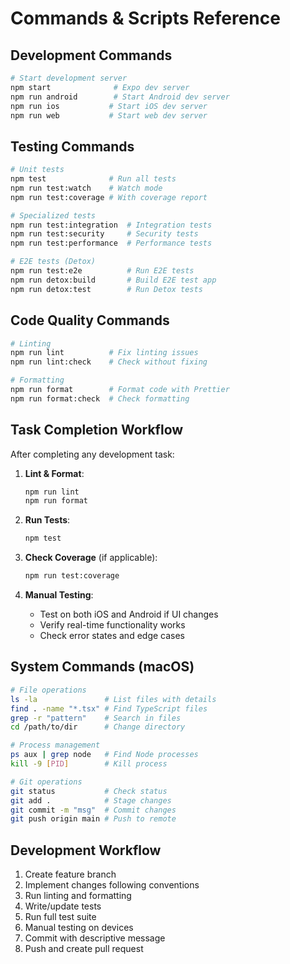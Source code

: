 # Commands & Scripts Reference

## Development Commands
```bash
# Start development server
npm start              # Expo dev server
npm run android        # Start Android dev server
npm run ios           # Start iOS dev server
npm run web           # Start web dev server
```

## Testing Commands
```bash
# Unit tests
npm test              # Run all tests
npm run test:watch    # Watch mode
npm run test:coverage # With coverage report

# Specialized tests
npm run test:integration  # Integration tests
npm run test:security     # Security tests
npm run test:performance  # Performance tests

# E2E tests (Detox)
npm run test:e2e          # Run E2E tests
npm run detox:build       # Build E2E test app
npm run detox:test        # Run Detox tests
```

## Code Quality Commands
```bash
# Linting
npm run lint          # Fix linting issues
npm run lint:check    # Check without fixing

# Formatting
npm run format        # Format code with Prettier
npm run format:check  # Check formatting
```

## Task Completion Workflow
After completing any development task:

1. **Lint & Format**:
   ```bash
   npm run lint
   npm run format
   ```

2. **Run Tests**:
   ```bash
   npm test
   ```

3. **Check Coverage** (if applicable):
   ```bash
   npm run test:coverage
   ```

4. **Manual Testing**:
   - Test on both iOS and Android if UI changes
   - Verify real-time functionality works
   - Check error states and edge cases

## System Commands (macOS)
```bash
# File operations
ls -la               # List files with details
find . -name "*.tsx" # Find TypeScript files
grep -r "pattern"    # Search in files
cd /path/to/dir      # Change directory

# Process management
ps aux | grep node   # Find Node processes
kill -9 [PID]        # Kill process

# Git operations
git status           # Check status
git add .            # Stage changes
git commit -m "msg"  # Commit changes
git push origin main # Push to remote
```

## Development Workflow
1. Create feature branch
2. Implement changes following conventions
3. Run linting and formatting
4. Write/update tests
5. Run full test suite
6. Manual testing on devices
7. Commit with descriptive message
8. Push and create pull request